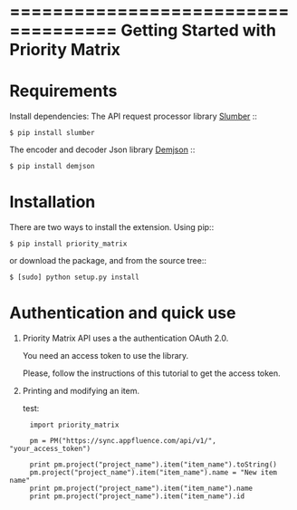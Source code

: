 ====================================
Getting Started with Priority Matrix
====================================


Requirements
============
Install dependencies:
The API request processor library [Slumber](http://slumber.readthedocs.org/en/v0.6.0/) ::

  `$ pip install slumber`


The encoder and decoder Json library [Demjson](https://pypi.python.org/pypi/demjson) ::

 `$ pip install demjson`



Installation
============

There are two ways to install the extension.
Using pip::

  `$ pip install priority_matrix`

or download the package, and from the source tree::

  `$ [sudo] python setup.py install`

Authentication and quick use
===============

1. Priority Matrix API uses a the authentication  OAuth 2.0.

   You need an access token to use the library.

   Please, follow the instructions of this tutorial to get the access token.

2. Printing and modifying an item.

   test:

```
     import priority_matrix

     pm = PM("https://sync.appfluence.com/api/v1/", "your_access_token")

     print pm.project("project_name").item("item_name").toString()
     pm.project("project_name").item("item_name").name = "New item name"
     print pm.project("project_name").item("item_name").name
     print pm.project("project_name").item("item_name").id
```
